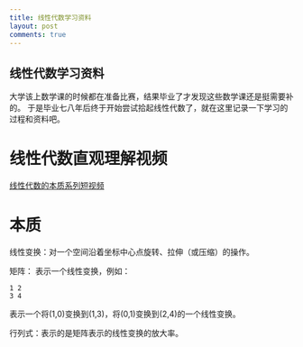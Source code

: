 ```yaml
---
title: 线性代数学习资料
layout: post
comments: true
---
```


线性代数学习资料
--------------------

大学该上数学课的时候都在准备比赛，结果毕业了才发现这些数学课还是挺需要补的。
于是毕业七八年后终于开始尝试拾起线性代数了，就在这里记录一下学习的过程和资料吧。

线性代数直观理解视频
======================

[线性代数的本质系列短视频](https://www.bilibili.com/video/av5977466)



本质
====

线性变换：对一个空间沿着坐标中心点旋转、拉伸（或压缩）的操作。

矩阵：
表示一个线性变换，例如：

    1 2 
    3 4 
    
表示一个将(1,0)变换到(1,3)，将(0,1)变换到(2,4)的一个线性变换。

行列式：表示的是矩阵表示的线性变换的放大率。


